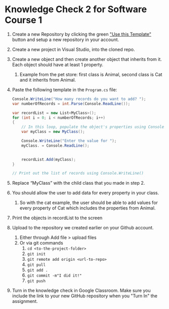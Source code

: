 # Knowledge Check 2 for Software Course 1

1. Create a new Repository by clicking the green ["Use this Template"](https://github.com/CodeLouisville/sdc1-knowledge-check-2/generate) button and setup a new repository in your account.
1. Create a new project in Visual Studio, into the cloned repo.
2. Create a new object and then create another object that inherits from it.  Each object should have at least 1 property.
   1. Example from the pet store: first class is Animal, second class is Cat and it inherits from Animal.
3. Paste the following template in the `Program.cs` file:
	```csharp
	Console.WriteLine("How many records do you want to add? ");
	var numberOfRecords = int.Parse(Console.ReadLine());

	var recordList = new List<MyClass>();
	for (int i = 0; i < numberOfRecords; i++)
	{
		// In this loop, populate the object's properties using Console.ReadLine()
		var myClass = new MyClass();

		Console.WriteLine("Enter the value for ");
		myClass. = Console.ReadLine();
			

		recordList.Add(myClass);
	}

	// Print out the list of records using Console.WriteLine()
	```

1. Replace “MyClass” with the child class that you made in step 2.  
1. You should allow the user to add data for every property in your class.  
   1. So with the cat example, the user should be able to add values for every property of Cat which includes the properties from Animal.
1. Print the objects in recordList to the screen
1. Upload to the repository we created earlier on your Github account.
   1. Either through Add file > upload files
   1. Or via git commands
      1. `cd <to-the-project-folder>`
      1. `git init`
      1. `git remote add origin <url-to-repo>`
      1. `git pull`
      1. `git add .`
      1. `git commit -m"I did it!"`
      1. `git push`
1. Turn in the knowledge check in Google Classroom. Make sure you include the link to your new GitHub repository when you "Turn In" the assignment.
